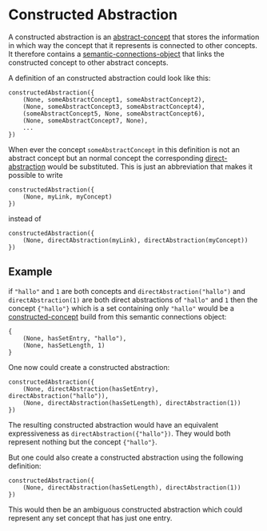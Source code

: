 # Constructed Abstraction

A constructed abstraction is an [abstract-concept](abstract-concept.md) that stores the information in which way the concept that it represents is connected to other concepts. It therefore contains a [semantic-connections-object](../conceptlogic/semantic-connections-object.md) that links the constructed concept to other abstract concepts.

A definition of an constructed abstraction could look like this:

```
constructedAbstraction({
	(None, someAbstractConcept1, someAbstractConcept2),
	(None, someAbstractConcept3, someAbstractConcept4),
	(someAbstractConcept5, None, someAbstractConcept6),
	(None, someAbstractConcept7, None),
	...
})
```

When ever the concept ```someAbstractConcept``` in this definition is not an abstract concept but an normal concept the corresponding [direct-abstraction](direct-abstraction.md) would be substituted. This is just an abbreviation that makes it possible to write
```
constructedAbstraction({
	(None, myLink, myConcept)
})
```
instead of
```
constructedAbstraction({
	(None, directAbstraction(myLink), directAbstraction(myConcept))
})
```

## Example

if ```"hallo"``` and ```1``` are both concepts and ```directAbstraction("hallo")```
and ```directAbstraction(1)``` are both direct abstractions of ```"hallo"``` and ```1``` then the concept ```{"hallo"}``` which is a set containing only ```"hallo"``` would be a [constructed-concept](../conceptlogic/constructed-concept.md) build from this semantic connections object:
```
{
	(None, hasSetEntry, "hallo"),
	(None, hasSetLength, 1)
}
```
One now could create a constructed abstraction:
```
constructedAbstraction({
	(None, directAbstraction(hasSetEntry), directAbstraction("hallo")),
	(None, directAbstraction(hasSetLength), directAbstraction(1))
})
```
The resulting constructed abstraction would have an equivalent expressiveness as ```directAbstraction({"hallo"})```. They would both represent nothing but the concept ```{"hallo"}```.

But one could also create a constructed abstraction using the following definition:

```
constructedAbstraction({
	(None, directAbstraction(hasSetLength), directAbstraction(1))
})
```
This would then be an ambiguous constructed abstraction which could represent any set concept that has just one entry.